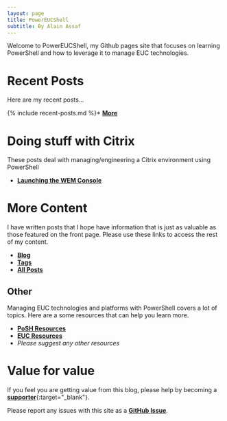 ```yaml
---
layout: page
title: PowerEUCShell
subtitle: By Alain Assaf
---
```


Welcome to PowerEUCShell, my Github pages site that focuses on learning PowerShell and how to leverage it to manage EUC technologies. 

# Recent Posts
Here are my recent posts...

{% include recent-posts.md %}* [**More**](sitemap/?utm_source=blog&utm_medium=blog&utm_content=recent)

# Doing stuff with Citrix
These posts deal with managing/engineering a Citrix environment using PowerShell

* [**Launching the WEM Console**](2021-02-04-Powershell-Launching-the-WEM-Console)

# More Content
I have written posts that I hope have information that is just as valuable as those featured on the front page. Please use these links to access the rest of my content.

* [**Blog**](blog/?utm_source=blog&utm_medium=blog&utm_content=more)
* [**Tags**](/tags/?utm_source=blog&utm_medium=blog&utm_content=more)
* [**All Posts**](sitemap/?utm_source=blog&utm_medium=blog&utm_content=more)

## Other
Managing EUC technologies and platforms with PowerShell covers a lot of topics. Here are a some resources that can help you learn more.
* [**PoSH Resources**](powershellres)
* [**EUC Resources**](eucres)
* *Please suggest any other resources*

# Value for value
If you feel you are getting value from this blog, please help by becoming a [**supporter**](https://www.paypal.com/donate?hosted_button_id=73HNLGA2SGLLU){:target="_blank"}.

Please report any issues with this site as a [**GitHub Issue**](https://github.com/alainassaf/alainassaf.github.io/issues).